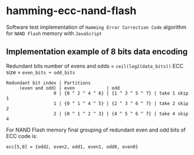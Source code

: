 # hamming-ecc-nand-flash
Software test implementation of `Hamming Error Correction Code` algorithm for `NAND Flash` memory with `JavaScript`

## Implementation example of 8 bits data encoding
Redundant bits number of evens and odds = `ceil(log2(data_bits))`
ECC size = `even_bits + odd_bits`
```text
Redundant bit index | Partitions
     (even and odd) | even            | odd
                  0 | {0 ^ 2 ^ 4 ^ 6} | {1 ^ 3 ^ 5 ^ 7} | take 1 skip 1
                  1 | {0 ^ 1 ^ 4 ^ 5} | {2 ^ 3 ^ 6 ^ 7} | take 2 skip 2
                  2 | {0 ^ 1 ^ 2 ^ 3} | {4 ^ 5 ^ 6 ^ 7} | take 4 skip 4
```
For NAND Flash memory final grouping of redundant even and odd bits of ECC code is:
```text
ecc[5,0] = {odd2, even2, odd1, even1, odd0, even0}
```
